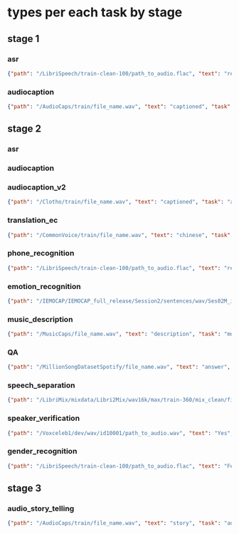 # types per each task by stage
## stage 1
### asr
```json
{"path": "/LibriSpeech/train-clean-100/path_to_audio.flac", "text": "recognized", "task": "asr"}
```
### audiocaption
```json
{"path": "/AudioCaps/train/file_name.wav", "text": "captioned", "task": "audiocaption"}
```

## stage 2
### asr
### audiocaption
### audiocaption_v2
```json
{"path": "/Clotho/train/file_name.wav", "text": "captioned", "task": "audiocaption_v2"}
```
### translation_ec
```json
{"path": "/CommonVoice/train/file_name.wav", "text": "chinese", "task": "translation_ec"}
```
### phone_recognition
```json
{"path": "/LibriSpeech/train-clean-100/path_to_audio.flac", "text": "recognized", "task": "phone_recognition"}
```
### emotion_recognition
```json
{"path": "/IEMOCAP/IEMOCAP_full_release/Session2/sentences/wav/Ses02M_impro04/file_name.wav", "text": "emotion", "task": "emotion_recognition"}
```
### music_description
```json
{"path": "/MusicCaps/file_name.wav", "text": "description", "task": "music_description"}
```
### QA
```json
{"path": "/MillionSongDatasetSpotify/file_name.wav", "text": "answer", "task": "QA", "Q": "question"}
```
### speech_separation
```json
{"path": "/LibriMix/mixdata/Libri2Mix/wav16k/max/train-360/mix_clean/file_name.wav", "text": "data", "task": "speech_separation"}
```
### speaker_verification
```json
{"path": "/Voxceleb1/dev/wav/id10001/path_to_audio.wav", "text": "Yes", "task": "speaker_verification", "expand_wav": ["/mnt/bn/audio-visual-llm-data/datasets/Voxceleb1/dev/wav/id10001/path_to_audio.wav"]}
```
### gender_recognition
```json
{"path": "/LibriSpeech/train-clean-100/path_to_audio.flac", "text": "Female", "task": "gender_recognition"}
```

## stage 3
### audio_story_telling
```json
{"path": "/AudioCaps/train/file_name.wav", "text": "story", "task": "audio_story_telling"}
```